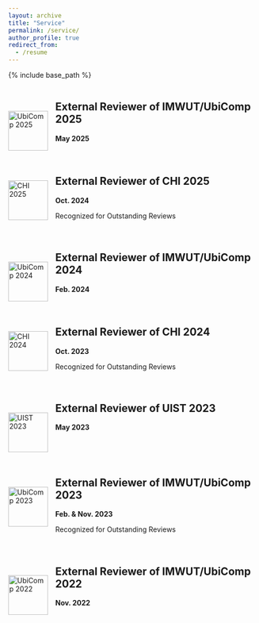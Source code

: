 ```yaml
---
layout: archive
title: "Service"
permalink: /service/
author_profile: true
redirect_from:
  - /resume
---
```


{% include base_path %}

<div style="display: flex; align-items: flex-start; margin-bottom: 20px;">
    <img src="https://keli97.github.io/files/conference/ubicomp_2025.png" alt="UbiComp 2025" style="width: 80px; height: auto; margin-right: 15px; margin-top: 50px;">
    <div>
        <h2>External Reviewer of IMWUT/UbiComp 2025</h2>
        <p><strong>May 2025</strong></p>
    </div>
</div>

<div style="display: flex; align-items: flex-start; margin-bottom: 20px;">
    <img src="https://keli97.github.io/files/conference/chi_2025.png" alt="CHI 2025" style="width: 80px; height: auto; margin-right: 15px; margin-top: 40px;">
    <div>
        <h2>External Reviewer of CHI 2025</h2>
        <p><strong>Oct. 2024</strong></p>
        <p>Recognized for Outstanding Reviews</p>
    </div>
</div>

<div style="display: flex; align-items: flex-start; margin-bottom: 20px;">
    <img src="https://keli97.github.io/files/conference/ubicomp_2024.jpg" alt="UbiComp 2024" style="width: 80px; height: auto; margin-right: 15px; margin-top: 50px;">
    <div>
        <h2>External Reviewer of IMWUT/UbiComp 2024</h2>
        <p><strong>Feb. 2024</strong></p>
    </div>
</div>

<div style="display: flex; align-items: flex-start; margin-bottom: 20px;">
    <img src="https://keli97.github.io/files/conference/chi_2024.png" alt="CHI 2024" style="width: 80px; height: auto; margin-right: 15px; margin-top: 40px;">
    <div>
        <h2>External Reviewer of CHI 2024</h2>
        <p><strong>Oct. 2023</strong></p>
        <p>Recognized for Outstanding Reviews</p>
    </div>
</div>

<div style="display: flex; align-items: flex-start; margin-bottom: 20px;">
    <img src="https://keli97.github.io/files/conference/uist_2023.jpg" alt="UIST 2023" style="width: 80px; height: auto; margin-right: 15px; margin-top: 50px;">
    <div>
        <h2>External Reviewer of UIST 2023</h2>
        <p><strong>May 2023</strong></p>
    </div>
</div>

<div style="display: flex; align-items: flex-start; margin-bottom: 20px;">
    <img src="https://keli97.github.io/files/conference/ubicomp_2023.png" alt="UbiComp 2023" style="width: 80px; height: auto; margin-right: 15px; margin-top: 50px;">
    <div>
        <h2>External Reviewer of IMWUT/UbiComp 2023</h2>
        <p><strong>Feb. & Nov. 2023</strong></p>
        <p>Recognized for Outstanding Reviews</p>
    </div>
</div>

<div style="display: flex; align-items: flex-start; margin-bottom: 20px;">
    <img src="https://keli97.github.io/files/conference/ubicomp_2022.png" alt="UbiComp 2022" style="width: 80px; height: auto; margin-right: 15px; margin-top: 50px;">
    <div>
        <h2>External Reviewer of IMWUT/UbiComp 2022</h2>
        <p><strong>Nov. 2022</strong></p>
    </div>
</div>
